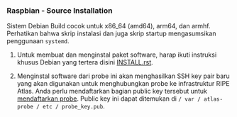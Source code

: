 ### Raspbian - Source Installation

Sistem Debian Build cocok untuk x86_64 (amd64), arm64, dan armhf. Perhatikan bahwa skrip instalasi dan juga skrip startup mengasumsikan penggunaan `systemd`.

1. Untuk membuat dan menginstal paket software, harap ikuti instruksi khusus Debian yang tertera disini
    [INSTALL.rst](https://github.com/RIPE-NCC/ripe-atlas-software-probe/blob/master/INSTALL.rst).

2. Menginstal software dari probe ini akan menghasilkan SSH key pair baru yang akan digunakan untuk menghubungkan probe ke infrastruktur RIPE Atlas. Anda perlu mendaftarkan bagian public key tersebut untuk [mendaftarkan probe](https://atlas.ripe.net/apply/swprobe/).
Public key ini dapat ditemukan di `/ var / atlas-probe / etc / probe_key.pub`.
